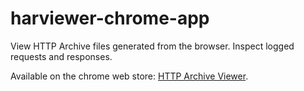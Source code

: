 harviewer-chrome-app
====================

View HTTP Archive files generated from the browser. Inspect logged requests and responses.

Available on the chrome web store: [HTTP Archive Viewer](https://chrome.google.com/webstore/detail/http-archive-viewer/ebbdbdmhegaoooipfnjikefdpeoaidml).